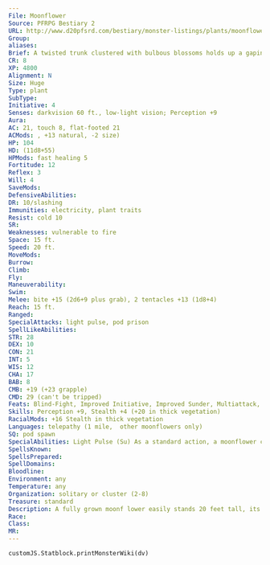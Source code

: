 ```yaml
---
File: Moonflower
Source: PFRPG Bestiary 2
URL: http://www.d20pfsrd.com/bestiary/monster-listings/plants/moonflower
Group: 
aliases: 
Brief: A twisted trunk clustered with bulbous blossoms holds up a gaping mouth ready to swallow a victim whole.
CR: 8
XP: 4800
Alignment: N
Size: Huge
Type: plant
SubType: 
Initiative: 4
Senses: darkvision 60 ft., low-light vision; Perception +9
Aura: 
AC: 21, touch 8, flat-footed 21
ACMods: , +13 natural, -2 size)
HP: 104
HD: (11d8+55)
HPMods: fast healing 5
Fortitude: 12
Reflex: 3
Will: 4
SaveMods: 
DefensiveAbilities: 
DR: 10/slashing
Immunities: electricity, plant traits
Resist: cold 10
SR: 
Weaknesses: vulnerable to fire
Space: 15 ft.
Speed: 20 ft.
MoveMods: 
Burrow: 
Climb: 
Fly: 
Maneuverability: 
Swim: 
Melee: bite +15 (2d6+9 plus grab), 2 tentacles +13 (1d8+4)
Reach: 15 ft.
Ranged: 
SpecialAttacks: light pulse, pod prison
SpellLikeAbilities: 
STR: 28
DEX: 10
CON: 21
INT: 5
WIS: 12
CHA: 17
BAB: 8
CMB: +19 (+23 grapple)
CMD: 29 (can't be tripped)
Feats: Blind-Fight, Improved Initiative, Improved Sunder, Multiattack, Power Attack, Skill Focus (Stealth)
Skills: Perception +9, Stealth +4 (+20 in thick vegetation)
RacialMods: +16 Stealth in thick vegetation
Languages: telepathy (1 mile,  other moonflowers only)
SQ: pod spawn
SpecialAbilities: Light Pulse (Su) As a standard action, a moonflower can release a pulse of bright light. All creatures within a 50- foot burst that can see the moonflower must make a DC 20 Fortitude save or be blinded for 1d4 rounds. Moonflowers are immune to this ability. The save DC is Constitution-based.  Pod Prison (Ex) This works like the swallow whole ability, except the moonflower can only use it once every 1d4 rounds, and the swallowed creature is immediately wrapped in a tight digestive cocoon and expelled into an adjacent square, where it takes damage every round (2d6 bludgeoning and 2d6 acid, AC 15, 25 hp). The cocooned target cannot use Escape Artist to get out of the cocoon. Other creatures can aid the target by attacking the cocoon with piercing or slashing weapons, but the creature within takes half the damage from any attack against the cocoon. Once the cocoon is destroyed, it deflates and decays. Each creature swallowed by a moonflower is encased in its own cocoon.  Pod Spawn (Ex) Should a moonflower's pod prison kill and digest a Small or larger creature, the pod transforms into an adult moonflower with full hit points after 1d4 hours. The newly formed moonflower has its own consciousness, but some aspect of its trunk or blossoms resembles the creature that died within. The dead creature's equipment remains inside the new moonflower and can be retrieved by killing it.
SpellsKnown: 
SpellsPrepared: 
SpellDomains: 
Bloodline: 
Environment: any
Temperature: any
Organization: solitary or cluster (2-8)
Treasure: standard
Description: A fully grown moonf lower easily stands 20 feet tall, its massive trunk frequently 4 feet or more in diameter. The roots extend away from the base and into the soil, making the plant seem well anchored, but the roots themselves possess an agility that belies the great size of the plant and allows the moonf lower to uproot itself and move with surprising speed. The tendrils of the plant are independently prehensile and writhe around the large flytrap-like "head" that crowns the stem.  Moonf lowers have never been known to communicate with other creatures, even with druids and others who regularly converse with plants.  The plants do possess some manner of strange telepathy, though, and are in constant communication with their nearby brethren.  Those who manage to intrude upon the creatures' alien thoughts face an assault of horrible visions of terrifying jungles filled with ancient, sentient, and malign plants.
Race: 
Class: 
MR: 
---
```

```dataviewjs
customJS.Statblock.printMonsterWiki(dv)
```
